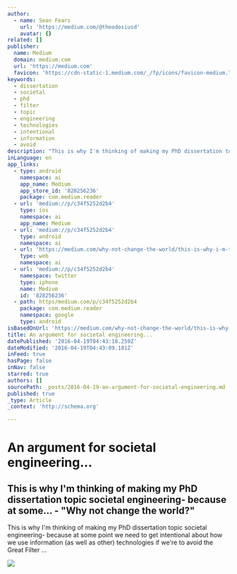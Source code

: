 ```yaml
---
author:
  - name: Sean Fears
    url: 'https://medium.com/@theodosiusd'
    avatar: {}
related: []
publisher:
  name: Medium
  domain: medium.com
  url: 'https://medium.com'
  favicon: 'https://cdn-static-1.medium.com/_/fp/icons/favicon-medium.TAS6uQ-Y7kcKgi0xjcYHXw.ico'
keywords:
  - dissertation
  - societal
  - phd
  - filter
  - topic
  - engineering
  - technologies
  - intentional
  - information
  - avoid
description: "This is why I'm thinking of making my PhD dissertation topic societal engineering- because at some point we need to get intentional about how we use information (as well as other) technologies if we're to avoid the Great Filter ..."
inLanguage: en
app_links:
  - type: android
    namespace: ai
    app_name: Medium
    app_store_id: '828256236'
    package: com.medium.reader
  - url: 'medium://p/c34f5252d2b4'
    type: ios
    namespace: ai
    app_name: Medium
  - url: 'medium://p/c34f5252d2b4'
    type: android
    namespace: ai
  - url: 'https://medium.com/why-not-change-the-world/this-is-why-i-m-thinking-of-making-my-phd-dissertation-topic-societal-engineering-because-at-some-c34f5252d2b4'
    type: web
    namespace: ai
  - url: 'medium://p/c34f5252d2b4'
    namespace: twitter
    type: iphone
    name: Medium
    id: '828256236'
  - path: https/medium.com/p/c34f5252d2b4
    package: com.medium.reader
    namespace: google
    type: android
isBasedOnUrl: 'https://medium.com/why-not-change-the-world/this-is-why-i-m-thinking-of-making-my-phd-dissertation-topic-societal-engineering-because-at-some-c34f5252d2b4'
title: An argument for societal engineering...
datePublished: '2016-04-19T04:43:18.259Z'
dateModified: '2016-04-19T04:43:09.181Z'
inFeed: true
hasPage: false
inNav: false
starred: true
authors: []
sourcePath: _posts/2016-04-19-an-argument-for-societal-engineering.md
published: true
_type: Article
_context: 'http://schema.org'

---
```

# An argument for societal engineering...

<article style=""><h1>This is why I'm thinking of making my PhD dissertation topic societal engineering- because at some... - "Why not change the world?"</h1><p>This is why I'm thinking of making my PhD dissertation topic societal engineering- because at some point we need to get intentional about how we use information (as well as other) technologies if we're to avoid the Great Filter ...</p><img src="https://cdn-images-1.medium.com/fit/c/60/60/1*jfWjja5NUPqGoeERO-iWJA.jpeg" /></article>